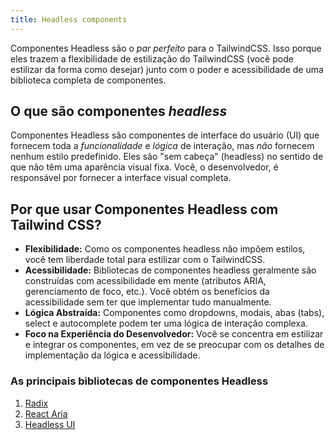 ```yaml
---
title: Headless components
---
```


Componentes Headless são o *par perfeito* para o TailwindCSS. Isso porque eles trazem a flexibilidade de estilização do TailwindCSS (você pode estilizar da forma como desejar) junto com o poder e acessibilidade de uma biblioteca completa de componentes.

## O que são componentes *headless*

Componentes Headless são componentes de interface do usuário (UI) que fornecem toda a *funcionalidade* e *lógica* de interação, mas *não* fornecem nenhum estilo predefinido. Eles são "sem cabeça" (headless) no sentido de que não têm uma aparência visual fixa. Você, o desenvolvedor, é responsável por fornecer a interface visual completa.

## Por que usar Componentes Headless com Tailwind CSS?

* **Flexibilidade:** Como os componentes headless não impõem estilos, você tem liberdade total para estilizar com o TailwindCSS.
* **Acessibilidade:** Bibliotecas de componentes headless geralmente são construídas com acessibilidade em mente (atributos ARIA, gerenciamento de foco, etc.). Você obtém os benefícios da acessibilidade sem ter que implementar tudo manualmente.
* **Lógica Abstraída:** Componentes como dropdowns, modais, abas (tabs), select e autocomplete podem ter uma lógica de interação complexa.
* **Foco na Experiência do Desenvolvedor:** Você se concentra em estilizar e integrar os componentes, em vez de se preocupar com os detalhes de implementação da lógica e acessibilidade.

### As principais bibliotecas de componentes Headless

1. [Radix](https://www.radix-ui.com/)
2. [React Aria](https://react-spectrum.adobe.com/react-aria/index.html)
3. [Headless UI](https://headlessui.com/)
